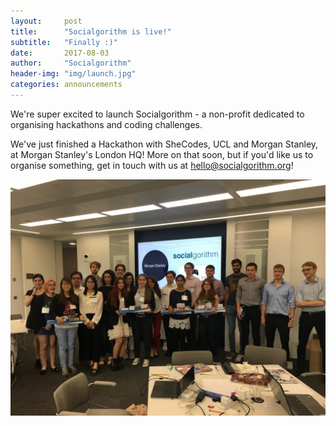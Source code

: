```yaml
---
layout:     post
title:      "Socialgorithm is live!"
subtitle:   "Finally :)"
date:       2017-08-03
author:     "Socialgorithm"
header-img: "img/launch.jpg"
categories: announcements
---
```


We're super excited to launch Socialgorithm - a non-profit dedicated to organising hackathons and coding challenges.

We've just finished a Hackathon with SheCodes, UCL and Morgan Stanley, at Morgan Stanley's London HQ! More on that soon,
but if you'd like us to organise something, get in touch with us at [hello@socialgorithm.org](mailto:hello@socialgorithm.org)!

<div class="text-center">
    <img src="/img/events/ms_1/group1.jpg" alt="Group picture at our MS event" class="img img-responsive img-thumbnail">
</div>